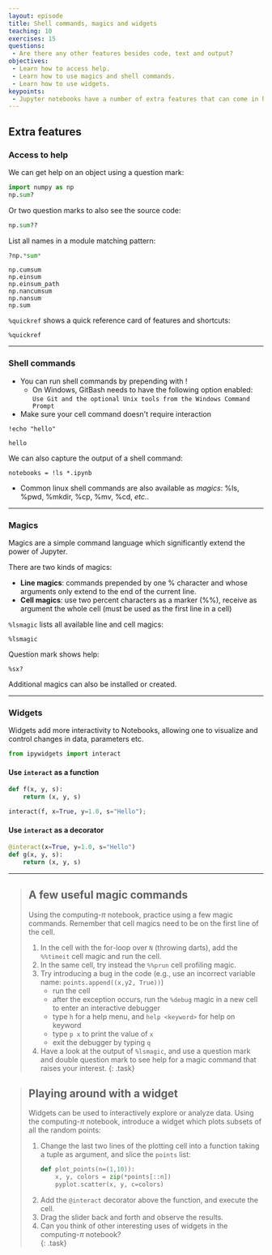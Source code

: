 ```yaml
---
layout: episode
title: Shell commands, magics and widgets
teaching: 10
exercises: 15
questions:
 - Are there any other features besides code, text and output?
objectives:
 - Learn how to access help.
 - Learn how to use magics and shell commands.
 - Learn how to use widgets.
keypoints:
 - Jupyter notebooks have a number of extra features that can come in handy.
---
```


## Extra features

### Access to help

We can get help on an object using a question mark:
```python
import numpy as np
np.sum?
```

Or two question marks to also see the source code:
```python
np.sum??
```

List all names in a module matching pattern:
```python
?np.*sum*
```
```
np.cumsum
np.einsum
np.einsum_path
np.nancumsum
np.nansum
np.sum
```

`%quickref` shows a quick reference card of features and shortcuts: 
```
%quickref
```

---


### Shell commands
  - You can run shell commands by prepending with !
    - On Windows, GitBash needs to have the following option enabled:   
    `Use Git and the optional Unix tools from the Windows Command Prompt` 
  - Make sure your cell command doesn't require interaction

```
!echo "hello"
```
```
hello
```

We can also capture the output of a shell command:
```
notebooks = !ls *.ipynb
```

- Common linux shell commands are also available as *magics*: %ls, %pwd, %mkdir, %cp, %mv, %cd, *etc.*. 

---

### Magics

Magics are a simple command language which significantly extend the power of Jupyter.

There are two kinds of magics:

 - **Line magics**: commands prepended by one % character and whose arguments only extend to the end of the current line.
 - **Cell magics**: use two percent characters as a marker (%%), receive as argument the whole cell (must be used as the first line in a cell)

`%lsmagic` lists all available line and cell magics:
```
%lsmagic
```

Question mark shows help:
```
%sx?
```

Additional magics can also be installed or created.

---


### Widgets

Widgets add more interactivity to Notebooks, allowing one to visualize and control changes in data, parameters etc.

```python
from ipywidgets import interact
```

#### Use `interact` as a function
```python
def f(x, y, s):
    return (x, y, s)

interact(f, x=True, y=1.0, s="Hello");
```

#### Use `interact` as a decorator
```python
@interact(x=True, y=1.0, s="Hello")
def g(x, y, s):
    return (x, y, s)
```

---

> ## A few useful magic commands
>
> Using the computing-$\pi$ notebook, practice using a few magic commands.
> Remember that cell magics need to be on the first line of the cell.
> 1. In the cell with the for-loop over `N` (throwing darts), add the 
>    ``%%timeit`` cell magic and run the cell.
> 2. In the same cell, try instead the `%%prun` cell profiling magic.
> 3. Try introducing a bug in the code (e.g., use an incorrect variable name:
>    `points.append((x,y2, True))`) 
>    - run the cell 
>    - after the exception occurs, run the `%debug` magic in a new cell 
>      to enter an interactive debugger 
>    - type `h` for a help menu, and `help <keyword>` for help on keyword
>    - type `p x` to print the value of `x`
>    - exit the debugger by typing `q`
> 4. Have a look at the output of `%lsmagic`, and use a question mark and 
>    double question mark to see help for a magic command that raises 
>    your interest.
{: .task}

> ## Playing around with a widget
>
> Widgets can be used to interactively explore or analyze data.
> Using the computing-$\pi$ notebook, introduce a widget which plots
> subsets of all the random points:
> 1. Change the last two lines of the plotting cell into a function 
>    taking a tuple as argument, and slice the `points` list:
>    ```python
>    def plot_points(n=(1,10)):
>        x, y, colors = zip(*points[::n])
>        pyplot.scatter(x, y, c=colors)
>    ```
> 2. Add the `@interact` decorator above the function, and execute the cell.
> 3. Drag the slider back and forth and observe the results.
> 4. Can you think of other interesting uses of widgets in the 
>    computing-$\pi$ notebook?   
{: .task}
